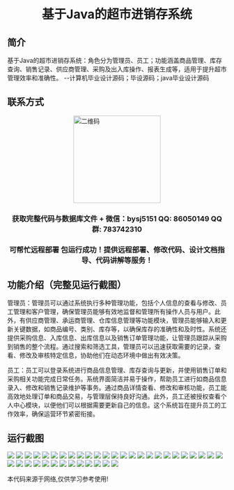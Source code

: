 <p><h1 align="center">基于Java的超市进销存系统</h1></p>

## 简介
基于Java的超市进销存系统：角色分为管理员、员工；功能涵盖商品管理、库存查询、销售记录、供应商管理、采购及出入库操作、报表生成等，适用于提升超市管理效率和准确性。    --计算机毕业设计源码；毕设源码；java毕业设计源码


## 联系方式
<img src="https://bs-1329754181.cos.ap-shanghai.myqcloud.com/wx.jpg" alt="二维码" style="display: block; margin: 0 auto;" width="200px">
<p><h3 align="center">获取完整代码与数据库文件 + 微信：bysj5151 QQ: 86050149 QQ群: 783742310</h3></p>
<p><h3 align="center">可帮忙远程部署 包运行成功！提供远程部署、修改代码、设计文档指导、代码讲解等服务！</h3></p>

## 功能介绍（完整见运行截图）
管理员：管理员可以通过系统执行多种管理功能，包括个人信息的查看与修改、员工管理和客户管理，确保管理员能够有效地监督和管理所有操作人员与用户。此外，有供应商管理、承运商管理、仓库信息管理等功能模块，管理员能够输入和更新关键数据，如商品编号、类别、库存等，以确保库存的准确性和及时性。系统还提供采购信息、入库信息、出库信息以及销售订单管理功能，让管理员跟踪从采购到销售的整个流程。通过搜索和筛选工具，管理员可以迅速获取需要的记录，查看、修改及审核特定信息，协助他们在动态环境中做出有效决策。

员工：员工可以登录系统进行商品信息管理、库存查询与更新，并使用销售订单和采购相关功能完成日常任务。系统界面简洁并易于操作，帮助员工进行如商品信息录入、修改和销售记录维护等事务。通过商品详情查看、修改和审核功能，员工能高效地处理订单和商品交易，与管理层保持良好沟通。此外，员工还被授权查看个人中心模块，以便他们可以根据需要更新自己的信息。这个系统旨在提升员工的工作效率，确保运营环节紧密衔接。


## 运行截图
![](https://bs-1329754181.cos.ap-shanghai.myqcloud.com/spring/JavaSupermarketInventorySystem/img/001.jpg)
![](https://bs-1329754181.cos.ap-shanghai.myqcloud.com/spring/JavaSupermarketInventorySystem/img/002.jpg)
![](https://bs-1329754181.cos.ap-shanghai.myqcloud.com/spring/JavaSupermarketInventorySystem/img/003.jpg)
![](https://bs-1329754181.cos.ap-shanghai.myqcloud.com/spring/JavaSupermarketInventorySystem/img/004.jpg)
![](https://bs-1329754181.cos.ap-shanghai.myqcloud.com/spring/JavaSupermarketInventorySystem/img/005.jpg)
![](https://bs-1329754181.cos.ap-shanghai.myqcloud.com/spring/JavaSupermarketInventorySystem/img/006.jpg)
![](https://bs-1329754181.cos.ap-shanghai.myqcloud.com/spring/JavaSupermarketInventorySystem/img/007.jpg)
![](https://bs-1329754181.cos.ap-shanghai.myqcloud.com/spring/JavaSupermarketInventorySystem/img/008.jpg)
![](https://bs-1329754181.cos.ap-shanghai.myqcloud.com/spring/JavaSupermarketInventorySystem/img/009.jpg)
![](https://bs-1329754181.cos.ap-shanghai.myqcloud.com/spring/JavaSupermarketInventorySystem/img/010.jpg)
![](https://bs-1329754181.cos.ap-shanghai.myqcloud.com/spring/JavaSupermarketInventorySystem/img/011.jpg)
![](https://bs-1329754181.cos.ap-shanghai.myqcloud.com/spring/JavaSupermarketInventorySystem/img/012.jpg)
![](https://bs-1329754181.cos.ap-shanghai.myqcloud.com/spring/JavaSupermarketInventorySystem/img/013.jpg)
![](https://bs-1329754181.cos.ap-shanghai.myqcloud.com/spring/JavaSupermarketInventorySystem/img/014.jpg)
![](https://bs-1329754181.cos.ap-shanghai.myqcloud.com/spring/JavaSupermarketInventorySystem/img/015.jpg)
![](https://bs-1329754181.cos.ap-shanghai.myqcloud.com/spring/JavaSupermarketInventorySystem/img/016.jpg)
![](https://bs-1329754181.cos.ap-shanghai.myqcloud.com/spring/JavaSupermarketInventorySystem/img/017.jpg)
![](https://bs-1329754181.cos.ap-shanghai.myqcloud.com/spring/JavaSupermarketInventorySystem/img/018.jpg)
![](https://bs-1329754181.cos.ap-shanghai.myqcloud.com/spring/JavaSupermarketInventorySystem/img/019.jpg)
![](https://bs-1329754181.cos.ap-shanghai.myqcloud.com/spring/JavaSupermarketInventorySystem/img/020.jpg)
![](https://bs-1329754181.cos.ap-shanghai.myqcloud.com/spring/JavaSupermarketInventorySystem/img/021.jpg)
![](https://bs-1329754181.cos.ap-shanghai.myqcloud.com/spring/JavaSupermarketInventorySystem/img/022.jpg)
![](https://bs-1329754181.cos.ap-shanghai.myqcloud.com/spring/JavaSupermarketInventorySystem/img/023.jpg)
![](https://bs-1329754181.cos.ap-shanghai.myqcloud.com/spring/JavaSupermarketInventorySystem/img/024.jpg)
![](https://bs-1329754181.cos.ap-shanghai.myqcloud.com/spring/JavaSupermarketInventorySystem/img/025.jpg)
![](https://bs-1329754181.cos.ap-shanghai.myqcloud.com/spring/JavaSupermarketInventorySystem/img/026.jpg)
![](https://bs-1329754181.cos.ap-shanghai.myqcloud.com/spring/JavaSupermarketInventorySystem/img/027.jpg)
![](https://bs-1329754181.cos.ap-shanghai.myqcloud.com/spring/JavaSupermarketInventorySystem/img/028.jpg)
![](https://bs-1329754181.cos.ap-shanghai.myqcloud.com/spring/JavaSupermarketInventorySystem/img/029.jpg)
![](https://bs-1329754181.cos.ap-shanghai.myqcloud.com/spring/JavaSupermarketInventorySystem/img/030.jpg)
![](https://bs-1329754181.cos.ap-shanghai.myqcloud.com/spring/JavaSupermarketInventorySystem/img/031.jpg)
![](https://bs-1329754181.cos.ap-shanghai.myqcloud.com/spring/JavaSupermarketInventorySystem/img/032.jpg)
![](https://bs-1329754181.cos.ap-shanghai.myqcloud.com/spring/JavaSupermarketInventorySystem/img/033.jpg)
![](https://bs-1329754181.cos.ap-shanghai.myqcloud.com/spring/JavaSupermarketInventorySystem/img/034.jpg)
![](https://bs-1329754181.cos.ap-shanghai.myqcloud.com/spring/JavaSupermarketInventorySystem/img/035.jpg)
![](https://bs-1329754181.cos.ap-shanghai.myqcloud.com/spring/JavaSupermarketInventorySystem/img/036.jpg)
![](https://bs-1329754181.cos.ap-shanghai.myqcloud.com/spring/JavaSupermarketInventorySystem/img/037.jpg)
![](https://bs-1329754181.cos.ap-shanghai.myqcloud.com/spring/JavaSupermarketInventorySystem/img/038.jpg)

<p>本代码来源于网络,仅供学习参考使用!</p>
